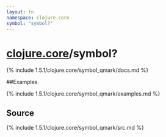 ```yaml
---
layout: fn
namespace: clojure.core
symbol: "symbol?"
---
```


# [clojure.core](../)/symbol?

{% include 1.5.1/clojure.core/symbol_qmark/docs.md %}

##Examples

{% include 1.5.1/clojure.core/symbol_qmark/examples.md %}
## Source
{% include 1.5.1/clojure.core/symbol_qmark/src.md %}

